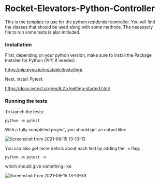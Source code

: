 # Rocket-Elevators-Python-Controller

This is the template to use for the python residential controller. You will find the classes that should be used along with some methods. The necessary file to run some tests is also included.

### Installation

First, depending on your python version, make sure to install the Package Installer for Python (PIP) if needed:

https://pip.pypa.io/en/stable/installing/

Next, install Pytest:

https://docs.pytest.org/en/6.2.x/getting-started.html

### Running the tests

To launch the tests:

`python -m pytest`

With a fully completed project, you should get an output like:

![Screenshot from 2021-06-15 13-13-13](https://user-images.githubusercontent.com/28630658/122095645-a41fa000-cddb-11eb-9322-81a766cce4bb.png)

You can also get more details about each test by adding the `-v` flag:

`python -m pytest -v`

which should give something like:

![Screenshot from 2021-06-15 13-13-33](https://user-images.githubusercontent.com/28630658/122095759-c74a4f80-cddb-11eb-999d-dfe35dbe7d18.png)
